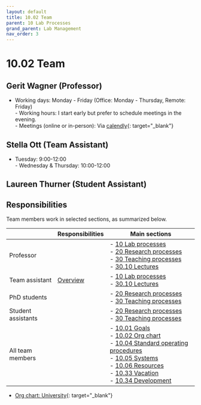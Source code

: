 ```yaml
---
layout: default
title: 10.02 Team
parent: 10 Lab Processes
grand_parent: Lab Management
nav_order: 3
---
```


# 10.02 Team

## Gerit Wagner (Professor)

- Working days: Monday - Friday (Office: Monday - Thursday, Remote: Friday)<br> - Working hours: I start early but prefer to schedule meetings in the evening.<br>- Meetings (online or in-person): Via [calendly](https://calendly.com/gerit-wagner/30min?month=2023-07){: target="_blank"}

## Stella Ott (Team Assistant)

- Tuesday: 9:00-12:00 <br> - Wednesday & Thursday: 10:00-12:00

## Laureen Thurner (Student Assistant)

<!--
Availabilities are shared on a voluntary basis.
Availability information may refer to days in the office vs. remote, or preferred meeting days/times.
For teaching assistants, Calendly can be useful for communicating availabilities for online meetings.
-->

## Responsibilities

Team members work in selected sections, as summarized below.

|                               | Responsibilities | Main sections                                                                                                                                                                                                                                                                                                                                                                                                                   |
|-------------------------------|------------------|------------------------------------------------------------------------------------------------------------------------------------------------------------------------------------------------------------------------------------------------------------------------------------------------------------------------------------------------------------|
| Professor                     |                  | -  [10 Lab processes](..)<br> -  [20 Research processes](../../20-research/20_processes/)<br> -  [30 Teaching processes](../../30-teaching/30_processes/) <br>-  [30.10 Lectures](../../30-teaching/30_processes/30.10.lecture.html)                                                                                                                                                                                                                                                                                            |
| Team assistant                | [Overview](10.09.team_assistance.html)    | -  [10 Lab processes](..)<br> -  [30.10 Lectures](../../30-teaching/30_processes/30.10.lecture.html)                                                                                                                                                                                                                                                                                            |
| PhD students                  |                  | -  [20 Research processes](../../20-research/20_processes/)<br> -  [30 Teaching processes](../../30-teaching/30_processes/)                                                                                                                                                                                                                                                                                              |
| Student assistants            |                  | -  [20 Research processes](../../20-research/20_processes/) <br>-  [30 Teaching processes](../../30-teaching/30_processes/)                                                                                                                                                                                                                                                                                                                                                              |
| All team members              |                  | -  [10.01 Goals](10.01.goals.html)<br> -  [10.02 Org chart](10.02.team.html)<br> -  [10.04 Standard operating procedures](10.04.sop.html)<br> -  [10.05 Systems](10.05.systems-overview.html)<br> -  [10.06 Resources](10.06.resources.html)<br> -  [10.33 Vacation](10.33.vacation.html)<br> -  [10.34 Development](10.34.development.html)<br> |

- [Org chart: University](https://www.uni-bamberg.de/zuv/){: target="_blank"}

<!-- 
Team members and responsibilities (ideally with reference to specific categories)
other units
-->

